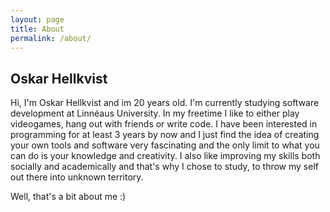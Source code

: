 ```yaml
---
layout: page
title: About
permalink: /about/
---
```

## Oskar Hellkvist
Hi, I'm Oskar Hellkvist and im 20 years old. I'm currently studying software development at Linnéaus University. In my freetime I like to either play videogames, hang out with friends or write code. I have been interested in programming for at least 3 years by now and I just find the idea of creating your own tools and software very fascinating and the only limit to what you can do is your knowledge and creativity. I also like improving my skills both socially and academically and that's why I chose to study, to throw my self out there into unknown territory.

Well, that's a bit about me :)
